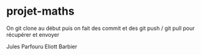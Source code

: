 # projet-maths

On git clone au début puis on fait des commit et des git push / git pull pour récupérer et envoyer


Jules Parfouru
Eliott Barbier
